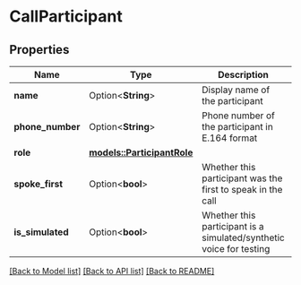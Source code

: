 # CallParticipant

## Properties

Name | Type | Description | Notes
------------ | ------------- | ------------- | -------------
**name** | Option<**String**> | Display name of the participant | [optional]
**phone_number** | Option<**String**> | Phone number of the participant in E.164 format | [optional]
**role** | [**models::ParticipantRole**](ParticipantRole.md) |  | 
**spoke_first** | Option<**bool**> | Whether this participant was the first to speak in the call | [optional]
**is_simulated** | Option<**bool**> | Whether this participant is a simulated/synthetic voice for testing | [optional]

[[Back to Model list]](../README.md#documentation-for-models) [[Back to API list]](../README.md#documentation-for-api-endpoints) [[Back to README]](../README.md)



